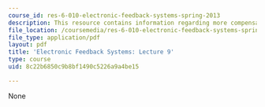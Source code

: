 ```yaml
---
course_id: res-6-010-electronic-feedback-systems-spring-2013
description: This resource contains information regarding more compensation.
file_location: /coursemedia/res-6-010-electronic-feedback-systems-spring-2013/8c22b6850c9b8bf1490c5226a9a4be15_MITRES_6-010S13_lec09.pdf
file_type: application/pdf
layout: pdf
title: 'Electronic Feedback Systems: Lecture 9'
type: course
uid: 8c22b6850c9b8bf1490c5226a9a4be15

---
```

None